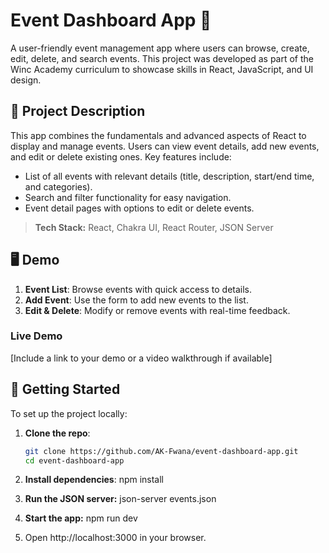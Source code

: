 # Event Dashboard App 🎉

A user-friendly event management app where users can browse, create, edit, delete, and search events. 
This project was developed as part of the Winc Academy curriculum to showcase skills in React, JavaScript, and UI design.

## 📜 Project Description

This app combines the fundamentals and advanced aspects of React to display and manage events. Users can view event details, 
add new events, and edit or delete existing ones. Key features include:

- List of all events with relevant details (title, description, start/end time, and categories).
- Search and filter functionality for easy navigation.
- Event detail pages with options to edit or delete events.

> **Tech Stack:** React, Chakra UI, React Router, JSON Server

## 🖥️ Demo

1. **Event List**: Browse events with quick access to details.
2. **Add Event**: Use the form to add new events to the list.
3. **Edit & Delete**: Modify or remove events with real-time feedback.

### Live Demo
[Include a link to your demo or a video walkthrough if available]

## 🚀 Getting Started

To set up the project locally:

1. **Clone the repo**:
   ```bash
   git clone https://github.com/AK-Fwana/event-dashboard-app.git
   cd event-dashboard-app
2. **Install dependencies**:
   npm install
   
4. **Run the JSON server:**
   json-server events.json
   
5. **Start the app:**
   npm run dev
   
6. Open http://localhost:3000 in your browser.

   

